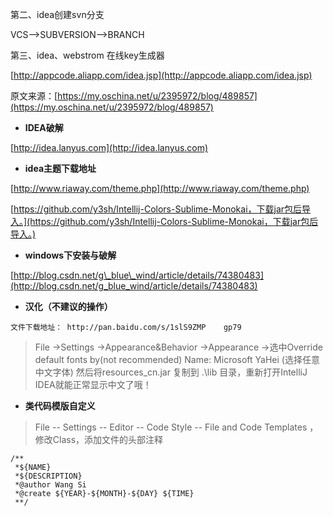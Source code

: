 第二、idea创建svn分支

VCS—&gt;SUBVERSION—&gt;BRANCH

第三、idea、webstrom 在线key生成器

[http://appcode.aliapp.com/idea.jsp](http://appcode.aliapp.com/idea.jsp)

原文来源：[https://my.oschina.net/u/2395972/blog/489857](https://my.oschina.net/u/2395972/blog/489857)

* **IDEA破解**

[http://idea.lanyus.com](http://idea.lanyus.com)

* **idea主题下载地址**

[http://www.riaway.com/theme.php](http://www.riaway.com/theme.php)

[https://github.com/y3sh/Intellij-Colors-Sublime-Monokai，下载jar包后导入。](https://github.com/y3sh/Intellij-Colors-Sublime-Monokai，下载jar包后导入。)

* **windows下安装与破解**

[http://blog.csdn.net/g\_blue\_wind/article/details/74380483](http://blog.csdn.net/g_blue_wind/article/details/74380483)

* **汉化（不建议的操作）**

`文件下载地址： http://pan.baidu.com/s/1slS9ZMP    gp79`

> File -&gt;Settings -&gt;Appearance&Behavior -&gt;Appearance -&gt;选中Override default fonts by\(not recommended\) Name: Microsoft YaHei \(选择任意中文字体\) 然后将resources\_cn.jar 复制到 .\lib 目录，重新打开IntelliJ IDEA就能正常显示中文了哦！

* **类代码模版自定义**

> File -- Settings -- Editor -- Code Style -- File and Code Templates ，修改Class，添加文件的头部注释

```
/**
 *${NAME}
 *${DESCRIPTION}
 *@author Wang Si
 *@create ${YEAR}-${MONTH}-${DAY} ${TIME}
 **/
```



